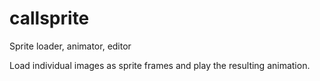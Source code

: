 # callsprite
Sprite loader, animator, editor

Load individual images as sprite frames and play the resulting animation.